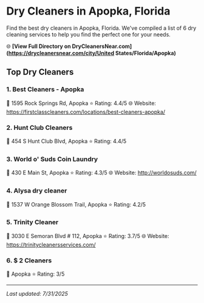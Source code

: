 # Dry Cleaners in Apopka, Florida

Find the best dry cleaners in Apopka, Florida. We've compiled a list of 6 dry cleaning services to help you find the perfect one for your needs.

🌐 **[View Full Directory on DryCleanersNear.com](https://drycleanersnear.com/city/United States/Florida/Apopka)**

## Top Dry Cleaners

### 1. Best Cleaners - Apopka
📍 1595 Rock Springs Rd, Apopka
⭐ Rating: 4.4/5
🌐 Website: https://firstclasscleaners.com/locations/best-cleaners-apopka/

### 2. Hunt Club Cleaners
📍 454 S Hunt Club Blvd, Apopka
⭐ Rating: 4.4/5

### 3. World o' Suds Coin Laundry
📍 430 E Main St, Apopka
⭐ Rating: 4.3/5
🌐 Website: http://worldosuds.com/

### 4. Alysa dry cleaner
📍 1537 W Orange Blossom Trail, Apopka
⭐ Rating: 4.2/5

### 5. Trinity Cleaner
📍 3030 E Semoran Blvd # 112, Apopka
⭐ Rating: 3.7/5
🌐 Website: https://trinitycleanersservices.com/

### 6. $ 2 Cleaners
📍 Apopka
⭐ Rating: 3/5


---

*Last updated: 7/31/2025*
